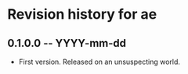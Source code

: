 # Revision history for ae

## 0.1.0.0 -- YYYY-mm-dd

* First version. Released on an unsuspecting world.
